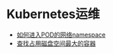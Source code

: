 # Kubernetes运维
* [如何进入POD的网络namespace](enterpodns.md)
* [查找占用磁盘空间最大的容器](diskused_top_containers.md)

